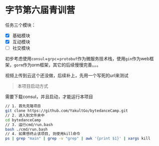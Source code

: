 # 字节第六届青训营

任务三个模块：

- [x] 基础模块
- [x] 互动模块
- [ ] 社交模块

初步考虑使用`consul`+`grpc`+`protobuf`作为微服务技术栈，使用`gin`作为web框架，`gorm`作为orm框架，其它的后续慢慢完善。。。

视频上传到云这个还没做，后续补上，先用一个写死的url来测试


> 本项目启动方式

需要下载consul，并且启动，才能运行本项目

```bash
// 1. 首先克隆项目 
git clone https://github.com/YakultGo/bytedanceCamp.git
// 2. 进入到文件夹中
cd bytedanceCamp
// 3. 运行cmd/run.bash
bash ./cmd/run.bash
// 4. 如果想终止该项目, 则使用kill命令
ps | grep "main" | grep -v "grep" | awk '{print $1}' | xargs kill
```

